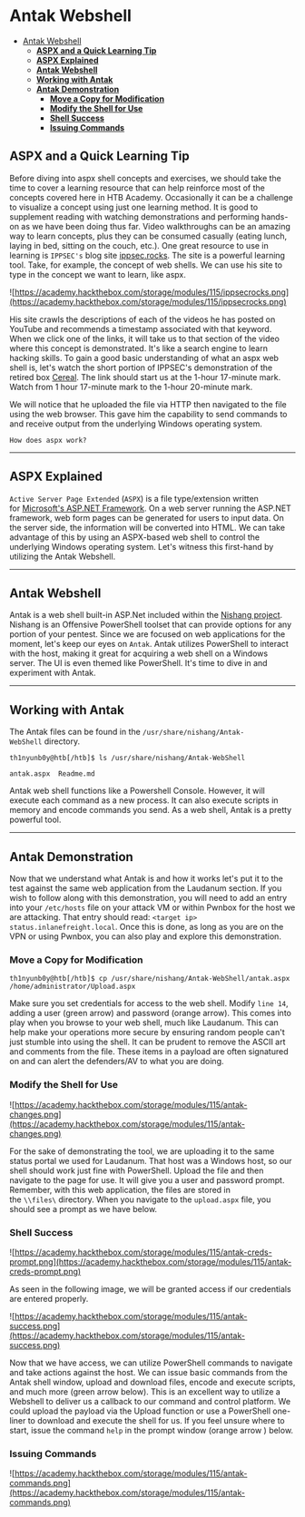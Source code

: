 # Antak Webshell
- [Antak Webshell](#antak-webshell)
  - [**ASPX and a Quick Learning Tip**](#aspx-and-a-quick-learning-tip)
  - [**ASPX Explained**](#aspx-explained)
  - [**Antak Webshell**](#antak-webshell-1)
  - [**Working with Antak**](#working-with-antak)
  - [**Antak Demonstration**](#antak-demonstration)
    - [**Move a Copy for Modification**](#move-a-copy-for-modification)
    - [**Modify the Shell for Use**](#modify-the-shell-for-use)
    - [**Shell Success**](#shell-success)
    - [**Issuing Commands**](#issuing-commands)

## **ASPX and a Quick Learning Tip**

Before diving into aspx shell concepts and exercises, we should take the time to cover a learning resource that can help reinforce most of the concepts covered here in HTB Academy. Occasionally it can be a challenge to visualize a concept using just one learning method. It is good to supplement reading with watching demonstrations and performing hands-on as we have been doing thus far. Video walkthroughs can be an amazing way to learn concepts, plus they can be consumed casually (eating lunch, laying in bed, sitting on the couch, etc.). One great resource to use in learning is `IPPSEC's` blog site [ippsec.rocks](https://ippsec.rocks/?#). The site is a powerful learning tool. Take, for example, the concept of web shells. We can use his site to type in the concept we want to learn, like aspx.

![https://academy.hackthebox.com/storage/modules/115/ippsecrocks.png](https://academy.hackthebox.com/storage/modules/115/ippsecrocks.png)

His site crawls the descriptions of each of the videos he has posted on YouTube and recommends a timestamp associated with that keyword. When we click one of the links, it will take us to that section of the video where this concept is demonstrated. It's like a search engine to learn hacking skills. To gain a good basic understanding of what an aspx web shell is, let's watch the short portion of IPPSEC's demonstration of the retired box [Cereal](https://www.youtube.com/watch?v=04ZBIioD5pA&t=4677s). The link should start us at the 1-hour 17-minute mark. Watch from 1 hour 17-minute mark to the 1-hour 20-minute mark.

We will notice that he uploaded the file via HTTP then navigated to the file using the web browser. This gave him the capability to send commands to and receive output from the underlying Windows operating system.

`How does aspx work?`

---

## **ASPX Explained**

`Active Server Page Extended` (`ASPX`) is a file type/extension written for [Microsoft's ASP.NET Framework](https://docs.microsoft.com/en-us/aspnet/overview). On a web server running the ASP.NET framework, web form pages can be generated for users to input data. On the server side, the information will be converted into HTML. We can take advantage of this by using an ASPX-based web shell to control the underlying Windows operating system. Let's witness this first-hand by utilizing the Antak Webshell.

---

## **Antak Webshell**

Antak is a web shell built-in ASP.Net included within the [Nishang project](https://github.com/samratashok/nishang). Nishang is an Offensive PowerShell toolset that can provide options for any portion of your pentest. Since we are focused on web applications for the moment, let's keep our eyes on `Antak`. Antak utilizes PowerShell to interact with the host, making it great for acquiring a web shell on a Windows server. The UI is even themed like PowerShell. It's time to dive in and experiment with Antak.

---

## **Working with Antak**

The Antak files can be found in the `/usr/share/nishang/Antak-WebShell` directory.

```
th1nyunb0y@htb[/htb]$ ls /usr/share/nishang/Antak-WebShell

antak.aspx  Readme.md
```

Antak web shell functions like a Powershell Console. However, it will execute each command as a new process. It can also execute scripts in memory and encode commands you send. As a web shell, Antak is a pretty powerful tool.

---

## **Antak Demonstration**

Now that we understand what Antak is and how it works let's put it to the test against the same web application from the Laudanum section. If you wish to follow along with this demonstration, you will need to add an entry into your `/etc/hosts` file on your attack VM or within Pwnbox for the host we are attacking. That entry should read: `<target ip> status.inlanefreight.local`. Once this is done, as long as you are on the VPN or using Pwnbox, you can also play and explore this demonstration.

### **Move a Copy for Modification**

```
th1nyunb0y@htb[/htb]$ cp /usr/share/nishang/Antak-WebShell/antak.aspx /home/administrator/Upload.aspx
```

Make sure you set credentials for access to the web shell. Modify `line 14`, adding a user (green arrow) and password (orange arrow). This comes into play when you browse to your web shell, much like Laudanum. This can help make your operations more secure by ensuring random people can't just stumble into using the shell. It can be prudent to remove the ASCII art and comments from the file. These items in a payload are often signatured on and can alert the defenders/AV to what you are doing.

### **Modify the Shell for Use**

![https://academy.hackthebox.com/storage/modules/115/antak-changes.png](https://academy.hackthebox.com/storage/modules/115/antak-changes.png)

For the sake of demonstrating the tool, we are uploading it to the same status portal we used for Laudanum. That host was a Windows host, so our shell should work just fine with PowerShell. Upload the file and then navigate to the page for use. It will give you a user and password prompt. Remember, with this web application, the files are stored in the `\\files\` directory. When you navigate to the `upload.aspx` file, you should see a prompt as we have below.

### **Shell Success**

![https://academy.hackthebox.com/storage/modules/115/antak-creds-prompt.png](https://academy.hackthebox.com/storage/modules/115/antak-creds-prompt.png)

As seen in the following image, we will be granted access if our credentials are entered properly.

![https://academy.hackthebox.com/storage/modules/115/antak-success.png](https://academy.hackthebox.com/storage/modules/115/antak-success.png)

Now that we have access, we can utilize PowerShell commands to navigate and take actions against the host. We can issue basic commands from the Antak shell window, upload and download files, encode and execute scripts, and much more (green arrow below). This is an excellent way to utilize a Webshell to deliver us a callback to our command and control platform. We could upload the payload via the Upload function or use a PowerShell one-liner to download and execute the shell for us. If you feel unsure where to start, issue the command `help` in the prompt window (orange arrow ) below.

### **Issuing Commands**

![https://academy.hackthebox.com/storage/modules/115/antak-commands.png](https://academy.hackthebox.com/storage/modules/115/antak-commands.png)